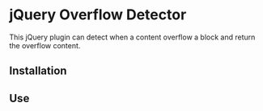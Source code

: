 # jQuery Overflow Detector
This jQuery plugin can detect when a content overflow a block and return the overflow content.

## Installation

## Use
